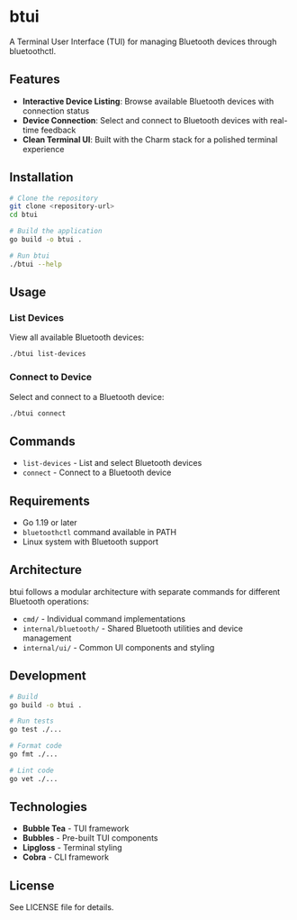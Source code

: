 # btui

A Terminal User Interface (TUI) for managing Bluetooth devices through bluetoothctl.

## Features

- **Interactive Device Listing**: Browse available Bluetooth devices with connection status
- **Device Connection**: Select and connect to Bluetooth devices with real-time feedback
- **Clean Terminal UI**: Built with the Charm stack for a polished terminal experience

## Installation

```bash
# Clone the repository
git clone <repository-url>
cd btui

# Build the application
go build -o btui .

# Run btui
./btui --help
```

## Usage

### List Devices
View all available Bluetooth devices:
```bash
./btui list-devices
```

### Connect to Device
Select and connect to a Bluetooth device:
```bash
./btui connect
```

## Commands

- `list-devices` - List and select Bluetooth devices
- `connect` - Connect to a Bluetooth device

## Requirements

- Go 1.19 or later
- `bluetoothctl` command available in PATH
- Linux system with Bluetooth support

## Architecture

btui follows a modular architecture with separate commands for different Bluetooth operations:

- `cmd/` - Individual command implementations
- `internal/bluetooth/` - Shared Bluetooth utilities and device management
- `internal/ui/` - Common UI components and styling

## Development

```bash
# Build
go build -o btui .

# Run tests
go test ./...

# Format code
go fmt ./...

# Lint code
go vet ./...
```

## Technologies

- **Bubble Tea** - TUI framework
- **Bubbles** - Pre-built TUI components  
- **Lipgloss** - Terminal styling
- **Cobra** - CLI framework

## License

See LICENSE file for details.